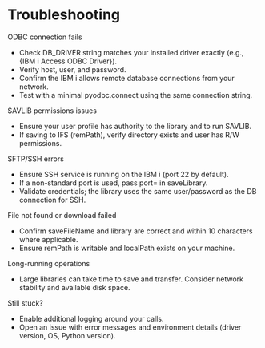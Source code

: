 # Troubleshooting

ODBC connection fails
- Check DB_DRIVER string matches your installed driver exactly (e.g., {IBM i Access ODBC Driver}).
- Verify host, user, and password.
- Confirm the IBM i allows remote database connections from your network.
- Test with a minimal pyodbc.connect using the same connection string.

SAVLIB permissions issues
- Ensure your user profile has authority to the library and to run SAVLIB.
- If saving to IFS (remPath), verify directory exists and user has R/W permissions.

SFTP/SSH errors
- Ensure SSH service is running on the IBM i (port 22 by default).
- If a non-standard port is used, pass port= in saveLibrary.
- Validate credentials; the library uses the same user/password as the DB connection for SSH.

File not found or download failed
- Confirm saveFileName and library are correct and within 10 characters where applicable.
- Ensure remPath is writable and localPath exists on your machine.

Long-running operations
- Large libraries can take time to save and transfer. Consider network stability and available disk space.

Still stuck?
- Enable additional logging around your calls.
- Open an issue with error messages and environment details (driver version, OS, Python version).
